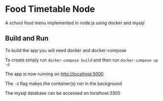 # Food Timetable Node
A school food menu implemented in node.js using docker and mysql

## Build and Run
To build the app you will need docker and docker-compose

To create simply run `docker-compose build` and then run `docker-compose up -d`

The app is now running on [http://localhost:5000](http://localhost:5000)

The `-d` flag makes the container(s) run in the background

The mysql database can be accessed on localhost:3305
